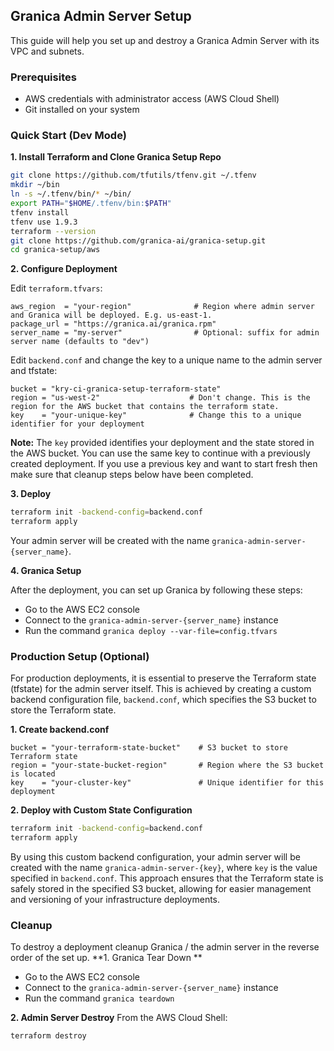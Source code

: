 ## Granica Admin Server Setup

This guide will help you set up and destroy a Granica Admin Server with its VPC and subnets.

### Prerequisites

* AWS credentials with administrator access (AWS Cloud Shell)
* Git installed on your system

### Quick Start (Dev Mode)

**1. Install Terraform and Clone Granica Setup Repo**
```bash
git clone https://github.com/tfutils/tfenv.git ~/.tfenv
mkdir ~/bin
ln -s ~/.tfenv/bin/* ~/bin/
export PATH="$HOME/.tfenv/bin:$PATH"
tfenv install
tfenv use 1.9.3
terraform --version
git clone https://github.com/granica-ai/granica-setup.git
cd granica-setup/aws
```

**2. Configure Deployment**

Edit `terraform.tfvars`:
```hcl
aws_region  = "your-region"              # Region where admin server and Granica will be deployed. E.g. us-east-1.
package_url = "https://granica.ai/granica.rpm"
server_name = "my-server"                # Optional: suffix for admin server name (defaults to "dev")
```

Edit `backend.conf` and change the key to a unique name to the admin server and tfstate:
```hcl
bucket = "kry-ci-granica-setup-terraform-state"
region = "us-west-2"                    # Don't change. This is the region for the AWS bucket that contains the terraform state.
key    = "your-unique-key"              # Change this to a unique identifier for your deployment
```

**Note:** The `key` provided identifies your deployment and the state stored in the AWS bucket. You can use the same key to continue with a previously created deployment. If you use a previous key and want to start fresh then make sure that cleanup steps below have been completed.

**3. Deploy**
```bash
terraform init -backend-config=backend.conf
terraform apply
```

Your admin server will be created with the name `granica-admin-server-{server_name}`.

**4. Granica Setup**

After the deployment, you can set up Granica by following these steps:

- Go to the AWS EC2 console
- Connect to the `granica-admin-server-{server_name}` instance
- Run the command `granica deploy --var-file=config.tfvars`

### Production Setup (Optional)

For production deployments, it is essential to preserve the Terraform state (tfstate) for the admin server itself. This is achieved by creating a custom backend configuration file, `backend.conf`, which specifies the S3 bucket to store the Terraform state.

**1. Create backend.conf**
```hcl
bucket = "your-terraform-state-bucket"    # S3 bucket to store Terraform state
region = "your-state-bucket-region"       # Region where the S3 bucket is located
key    = "your-cluster-key"               # Unique identifier for this deployment
```

**2. Deploy with Custom State Configuration**
```bash
terraform init -backend-config=backend.conf
terraform apply
```

By using this custom backend configuration, your admin server will be created with the name `granica-admin-server-{key}`, where `key` is the value specified in `backend.conf`. This approach ensures that the Terraform state is safely stored in the specified S3 bucket, allowing for easier management and versioning of your infrastructure deployments.

### Cleanup

To destroy a deployment cleanup Granica / the admin server in the reverse order of the set up.
**1. Granica Tear Down **

- Go to the AWS EC2 console
- Connect to the `granica-admin-server-{server_name}` instance
- Run the command `granica teardown`

**2. Admin Server Destroy**
From the AWS Cloud Shell:
```bash
terraform destroy
```
